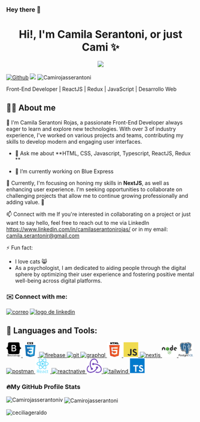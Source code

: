 ### Hey there 👋

<h1 align="center">Hi!, I'm Camila Serantoni, or just Cami ✨</h1>
<p align="center">
  <a href="https://github.com/DenverCoder1/readme-typing-svg">
    <img src="https://readme-typing-svg.demolab.com/?lines=Front end%20web%20developer;%203%20years%20of%20coding%20experience;Always%20learning%20new%20things&font=Fira%20Code&center=true&width=440&height=45&color=f75c7e&vCenter=true&pause=1000&size=22" /></a>
</p>

[![Github](https://img.shields.io/github/followers/Camirojasserantoni?label=Follow&style=social)](https://github.com/Camirojasserantoni)
![](https://visitor-badge.laobi.icu/badge?page_id=Camirojasserantoni.Camirojasserantoni)
<img src="https://komarev.com/ghpvc/?username=Camirojasserantoni&label=Profile%20views&color=0e75b6&style=flat" alt="Camirojasserantoni" />

Front-End Developer | ReactJS | Redux | JavaScript | Desarrollo Web

<h2 align="left">👩‍💻 About me</h2>

 👋 I'm Camila Serantoni Rojas, a passionate Front-End Developer always eager to learn and explore new technologies. With over 3 of industry experience,
I've worked on various projects and teams, contributing my skills to develop modern and engaging user interfaces.

- 💬 Ask me about **HTML, CSS, Javascript, Typescript,  ReactJS, Redux **

- 🔭 I’m currently working on Blue Express 

🌱  Currently, I'm focusing on honing my skills in  **NextJS**, as well as enhancing user experience. 
 I'm seeking opportunities to collaborate on challenging projects that allow me to continue growing professionally and adding value. 💞️

📫 Connect with me
If you're interested in collaborating on a project or just want to say hello, feel free to reach out to me via LinkedIn  https://www.linkedin.com/in/camilaserantonirojas/ or in my email: camila.serantonir@gmail.com


⚡ Fun fact: 
- I love cats 😸
- As a psychologist, I am dedicated to aiding people through the digital sphere by optimizing their user experience
   and fostering positive mental well-being across digital platforms.

<h3 align="left">✉️ Connect with me:</h3>
<p align="left">
<a href="mailto:camila.serantonir@gmail.com"> <img src="https://cdn-icons-png.flaticon.com/512/726/726623.png" alt="correo" width="30" height="30" style="vertical-align:top"></a> 
<a href="https://www.linkedin.com/in/camilaserantonirojas/" target="_blank"><img  src="https://raw.githubusercontent.com/rahuldkjain/github-profile-readme-generator/master/src/images/icons/Social/linked-in-alt.svg" alt="logo de linkedin" height="30" width="30" /></a>

</p>

## 🧰 Languages and Tools:

<p align="left">  <a href="https://getbootstrap.com" target="_blank" rel="noreferrer"> <img src="https://raw.githubusercontent.com/devicons/devicon/master/icons/bootstrap/bootstrap-plain-wordmark.svg" alt="bootstrap" width="40" height="40"/> </a> <a href="https://www.w3schools.com/css/" target="_blank" rel="noreferrer"> <img src="https://raw.githubusercontent.com/devicons/devicon/master/icons/css3/css3-original-wordmark.svg" alt="css3" width="40" height="40"/> </a>  <a href="https://firebase.google.com/" target="_blank" rel="noreferrer"> <img src="https://www.vectorlogo.zone/logos/firebase/firebase-icon.svg" alt="firebase" width="40" height="40"/> </a> <a href="https://git-scm.com/" target="_blank" rel="noreferrer"> <img src="https://www.vectorlogo.zone/logos/git-scm/git-scm-icon.svg" alt="git" width="40" height="40"/> </a> <a href="https://graphql.org" target="_blank" rel="noreferrer"> <img src="https://www.vectorlogo.zone/logos/graphql/graphql-icon.svg" alt="graphql" width="40" height="40"/> </a> <a href="https://www.w3.org/html/" target="_blank" rel="noreferrer"> <img src="https://raw.githubusercontent.com/devicons/devicon/master/icons/html5/html5-original-wordmark.svg" alt="html5" width="40" height="40"/> </a> <a href="https://developer.mozilla.org/en-US/docs/Web/JavaScript" target="_blank" rel="noreferrer"> <img src="https://raw.githubusercontent.com/devicons/devicon/master/icons/javascript/javascript-original.svg" alt="javascript" width="40" height="40"/> </a>  <a href="https://nextjs.org/" target="_blank" rel="noreferrer"> <img src="https://cdn.worldvectorlogo.com/logos/nextjs-2.svg" alt="nextjs" width="40" height="40"/> </a> <a href="https://nodejs.org" target="_blank" rel="noreferrer"> <img src="https://raw.githubusercontent.com/devicons/devicon/master/icons/nodejs/nodejs-original-wordmark.svg" alt="nodejs" width="40" height="40"/> </a> <a href="https://www.postgresql.org" target="_blank" rel="noreferrer"> <img src="https://raw.githubusercontent.com/devicons/devicon/master/icons/postgresql/postgresql-original-wordmark.svg" alt="postgresql" width="40" height="40"/> </a> <a href="https://postman.com" target="_blank" rel="noreferrer"> <img src="https://www.vectorlogo.zone/logos/getpostman/getpostman-icon.svg" alt="postman" width="40" height="40"/> </a>  <a href="https://reactjs.org/" target="_blank" rel="noreferrer"> <img src="https://raw.githubusercontent.com/devicons/devicon/master/icons/react/react-original-wordmark.svg" alt="react" width="40" height="40"/> </a> <a href="https://reactnative.dev/" target="_blank" rel="noreferrer"> <img src="https://reactnative.dev/img/header_logo.svg" alt="reactnative" width="40" height="40"/> </a> <a href="https://redux.js.org" target="_blank" rel="noreferrer"> <img src="https://raw.githubusercontent.com/devicons/devicon/master/icons/redux/redux-original.svg" alt="redux" width="40" height="40"/> </a> <a href="https://tailwindcss.com/" target="_blank" rel="noreferrer"> <img src="https://www.vectorlogo.zone/logos/tailwindcss/tailwindcss-icon.svg" alt="tailwind" width="40" height="40"/> </a> <a href="https://www.typescriptlang.org/" target="_blank" rel="noreferrer"> <img src="https://raw.githubusercontent.com/devicons/devicon/master/icons/typescript/typescript-original.svg" alt="typescript" width="40" height="40"/> </a> </p>


 <h3>🔥My GitHub Profile Stats</h3>
<p><img align="left" src="https://github-readme-stats.vercel.app/api/top-langs?username=CamiSerantoni&theme=radical&show_icons=true&locale=en&layout=compact" alt="Camirojasserantoniv" /></p>
<p>&nbsp;<img align="center" src="https://github-readme-stats.vercel.app/api?username=CamiSerantoni&theme=radical&show_icons=true&locale=en" alt="Camirojasserantoni" /></p>

<p><img align="center" src="https://github-readme-streak-stats.herokuapp.com/?user=CamiSerantoni&theme=radical" alt="ceciliageraldo" /></p>
